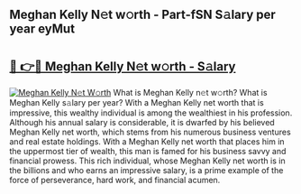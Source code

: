 ## Meghan Kelly N𝚎t w𝚘rth - Part-fSN S𝚊lary per year eyMut

# <h2><a href="http://gc2854.nevu.top/?p=Meghan+Kelly">🔗 👉🔴 Meghan Kelly N𝚎t w𝚘rth - S𝚊lary</a></h2>

[![Meghan Kelly N𝚎t W𝚘rth](https://i.imgur.com/Oavwk0R.jpeg)](http://gc2854.nevu.top/?p=Meghan+Kelly)
What is Meghan Kelly n𝚎t w𝚘rth? What is Meghan Kelly s𝚊lary per year?
With a Meghan Kelly net worth that is impressive, this wealthy individual is among the wealthiest in his profession. Although his annual salary is considerable, it is dwarfed by his believed Meghan Kelly net worth, which stems from his numerous business ventures and real estate holdings. With a Meghan Kelly net worth that places him in the uppermost tier of wealth, this man is famed for his business savvy and financial prowess. This rich individual, whose Meghan Kelly net worth is in the billions and who earns an impressive salary, is a prime example of the force of perseverance, hard work, and financial acumen.
